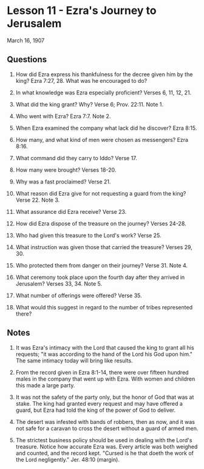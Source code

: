 # Lesson 11 - Ezra's Journey to Jerusalem

March 16, 1907

## Questions

1. How did Ezra express his thankfulness for the decree given him by the king? Ezra 7:27, 28. What was he encouraged to do?

2. In what knowledge was Ezra especially proficient? Verses 6, 11, 12, 21.

3. What did the king grant? Why? Verse 6; Prov. 22:11. Note 1.

4. Who went with Ezra? Ezra 7:7. Note 2.

5. When Ezra examined the company what lack did he discover? Ezra 8:15.

6. How many, and what kind of men were chosen as messengers? Ezra 8:16.

7. What command did they carry to Iddo? Verse 17.

8. How many were brought? Verses 18-20.

9. Why was a fast proclaimed? Verse 21.

10. What reason did Ezra give for not requesting a guard from the king? Verse 22. Note 3.

11. What assurance did Ezra receive? Verse 23.

12. How did Ezra dispose of the treasure on the journey? Verses 24-28.

13. Who had given this treasure to the Lord's work? Verse 25.

14. What instruction was given those that carried the treasure? Verses 29, 30.

15. Who protected them from danger on their journey? Verse 31. Note 4.

16. What ceremony took place upon the fourth day after they arrived in Jerusalem? Verses 33, 34. Note 5.

17. What number of offerings were offered? Verse 35.

18. What would this suggest in regard to the number of tribes represented there?

## Notes

1. It was Ezra's intimacy with the Lord that caused the king to grant all his requests; "it was according to the hand of the Lord his God upon him." The same intimacy today will bring like results.

2. From the record given in Ezra 8:1-14, there were over fifteen hundred males in the company that went up with Ezra. With women and children this made a large party.

3. It was not the safety of the party only, but the honor of God that was at stake. The king had granted every request and may have offered a guard, but Ezra had told the king of the power of God to deliver.

4. The desert was infested with bands of robbers, then as now, and it was not safe for a caravan to cross the desert without a guard of armed men.

5. The strictest business policy should be used in dealing with the Lord's treasure. Notice how accurate Ezra was. Every article was both weighed and counted, and the record kept. "Cursed is he that doeth the work of the Lord negligently." Jer. 48:10 (margin).